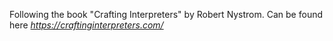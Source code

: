 Following the book "Crafting Interpreters" by Robert Nystrom. Can be found here *https://craftinginterpreters.com/*
